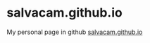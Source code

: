 # salvacam.github.io
My personal page in github
<a href="salvacam.github.io" target="blank">salvacam.github.io</a>
